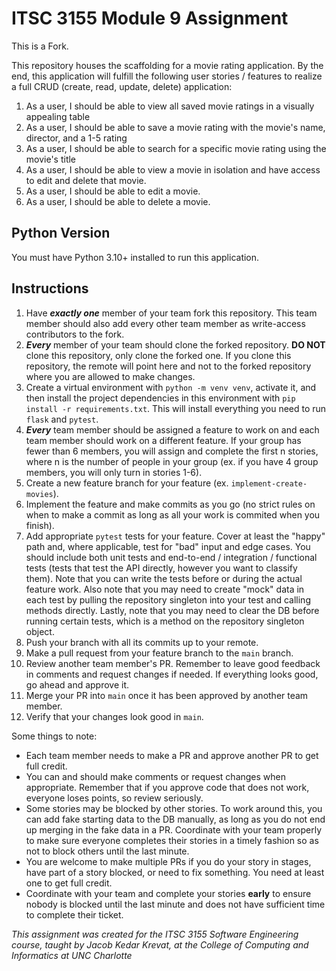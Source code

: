 # ITSC 3155 Module 9 Assignment
This is a Fork.

This repository houses the scaffolding for a movie rating application. By the end, this application will fulfill the following user stories / features to realize a full CRUD (create, read, update, delete) application:

1. As a user, I should be able to view all saved movie ratings in a visually appealing table
2. As a user, I should be able to save a movie rating with the movie's name, director, and a 1-5 rating
3. As a user, I should be able to search for a specific movie rating using the movie's title
4. As a user, I should be able to view a movie in isolation and have access to edit and delete that movie.
5. As a user, I should be able to edit a movie.
6. As a user, I should be able to delete a movie.

## Python Version

You must have Python 3.10+ installed to run this application.

## Instructions

1. Have ***exactly one*** member of your team fork this repository. This team member should also add every other team member as write-access contributors to the fork.
2. ***Every*** member of your team should clone the forked repository. **DO NOT** clone this repository, only clone the forked one. If you clone this repository, the remote will point here and not to the forked repository where you are allowed to make changes.
3. Create a virtual environment with `python -m venv venv`, activate it, and then install the project dependencies in this environment with `pip install -r requirements.txt`. This will install everything you need to run `flask` and `pytest`.
4. ***Every*** team member should be assigned a feature to work on and each team member should work on a different feature. If your group has fewer than 6 members, you will assign and complete the first n stories, where n is the number of people in your group (ex. if you have 4 group members, you will only turn in stories 1-6).
5. Create a new feature branch for your feature (ex. `implement-create-movies`).
6. Implement the feature and make commits as you go (no strict rules on when to make a commit as long as all your work is commited when you finish).
7. Add appropriate `pytest` tests for your feature. Cover at least the "happy" path and, where applicable, test for "bad" input and edge cases. You should include both unit tests and end-to-end / integration / functional tests (tests that test the API directly, however you want to classify them). Note that you can write the tests before or during the actual feature work. Also note that you may need to create "mock" data in each test by pulling the repository singleton into your test and calling methods directly. Lastly, note that you may need to clear the DB before running certain tests, which is a method on the repository singleton object.
8. Push your branch with all its commits up to your remote.
9. Make a pull request from your feature branch to the `main` branch.
10. Review another team member's PR. Remember to leave good feedback in comments and request changes if needed. If everything looks good, go ahead and approve it.
11. Merge your PR into `main` once it has been approved by another team member.
12. Verify that your changes look good in `main`.

Some things to note:

- Each team member needs to make a PR and approve another PR to get full credit.
- You can and should make comments or request changes when appropriate. Remember that if you approve code that does not work, everyone loses points, so review seriously.
- Some stories may be blocked by other stories. To work around this, you can add fake starting data to the DB manually, as long as you do not end up merging in the fake data in a PR. Coordinate with your team properly to make sure everyone completes their stories in a timely fashion so as not to block others until the last minute.
- You are welcome to make multiple PRs if you do your story in stages, have part of a story blocked, or need to fix something. You need at least one to get full credit.
- Coordinate with your team and complete your stories **early** to ensure nobody is blocked until the last minute and does not have sufficient time to complete their ticket.

*This assignment was created for the ITSC 3155 Software Engineering course, taught by Jacob Kedar Krevat, at the College of Computing and Informatics at UNC Charlotte*

